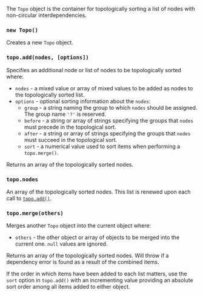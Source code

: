 
The `Topo` object is the container for topologically sorting a list of nodes with non-circular interdependencies.

### `new Topo()`
Creates a new `Topo` object.

### `topo.add(nodes, [options])`
Specifies an additional node or list of nodes to be topologically sorted where:
  - `nodes` - a mixed value or array of mixed values to be added as nodes to the topologically sorted list.
  - `options` - optional sorting information about the `nodes`:
    - `group` - a string naming the group to which `nodes` should be assigned.  The group name `'?'` is reserved.
    - `before` - a string or array of strings specifying the groups that `nodes` must precede in the topological sort.
    - `after` - a string or array of strings specifying the groups that `nodes` must succeed in the topological sort.
    - `sort` - a numerical value used to sort items when performing a `topo.merge()`.

Returns an array of the topologically sorted nodes.

### `topo.nodes`
An array of the topologically sorted nodes.  This list is renewed upon each call to [`topo.add()`](#topoaddnodes-options).

### `topo.merge(others)`
Merges another `Topo` object into the current object where:
- `others` - the other object or array of objects to be merged into the current one. `null`
  values are ignored.

Returns an array of the topologically sorted nodes. Will throw if a dependency error is found as a result of the
combined items.

If the order in which items have been added to each list matters, use the `sort` option in `topo.add()` with an incrementing
value providing an absolute sort order among all items added to either object.
